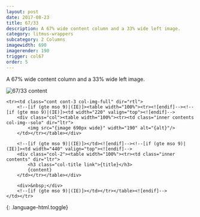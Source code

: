 ```yaml
---
layout: post
date: 2017-08-23
title: 67/33
description: A 67% wide content column and a 33% wide left image.
category: litmus-wrappers
subcategory: 2 Columns
imagewidth: 690
imagerender: 190
trigger: col67
order: 5
---
```


A 67% wide content column and a 33% wide left image.

![67/33 content]({{site.image_path}}/{{page.category}}/6733.jpg)



~~~
<tr><td class="cont cont-3 col-img-full" dir="rtl">
    <!--[if (gte mso 9)|(IE)]><table width="100%"><tr><![endif]--><!--[if (gte mso 9)|(IE)]><td width="220" valign="top"><![endif]-->
    <div class="col"><table width="100%"><tr><td class="inner contents col-img--solo" dir="ltr">
        <img src="{image 690px wide}" width="190" alt="{alt}"/>
    </td></tr></table></div>
    
    <!--[if (gte mso 9)|(IE)]></td><![endif]--><!--[if (gte mso 9)|(IE)]><td width="440" valign="top"><![endif]-->
    <div class="col-2"><table width="100%"><tr><td class="inner contents" dir="ltr">
        <h3 class="col-title link">{title}</h3>
        {content}
    </td></tr></table></div>
    
    <div>&nbsp;</div>
    <!--[if (gte mso 9)|(IE)]></td></tr></table><![endif]-->
</td></tr>

~~~
{: .language-html.toggle}
 

